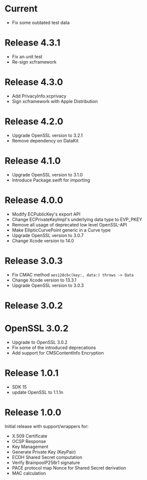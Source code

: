 # Current

- Fix some outdated test data

# Release 4.3.1

- Fix an unit test
- Re-sign xcframework

# Release 4.3.0

- Add PrivacyInfo.xcprivacy 
- Sign xcframework with Apple Distribution 

# Release 4.2.0

- Upgrade OpenSSL version to 3.2.1
- Remove dependency on DataKit

# Release 4.1.0

- Upgrade OpenSSL version to 3.1.0
- Introduce Package.swift for importing

# Release 4.0.0

- Modify ECPublicKey's export API
- Change ECPrivateKeyImpl's underlying data type to EVP_PKEY
- Remove all usage of deprecated low level OpenSSL-API
- Make EllipticCurvePoint generic in a Curve type
- Upgrade OpenSSL version to 3.0.7
- Change Xcode version to 14.0

# Release 3.0.3

- Fix CMAC method `aes128cbc(key:, data:) throws -> Data`
- Change Xcode version to 13.3.1
- Upgrade OpenSSL version to 3.0.3

# Release 3.0.2

# OpenSSL 3.0.2

  - Upgrade to OpenSSL 3.0.2
  - Fix some of the introduced deprecations
  - Add support for CMSContentInfo Encryption

# Release 1.0.1

- SDK 15
- update OpenSSL to 1.1.1n

# Release 1.0.0
Initial release with support/wrappers for:

  - X.509 Certificate
  - OCSP Response
  - Key Management
  - Generate Private Key (KeyPair)
  - ECDH Shared Secret computation
  - Verify BrainpoolP256r1 signature
  - PACE protocol map Nonce for Shared Secret derivation
  - MAC calculation


